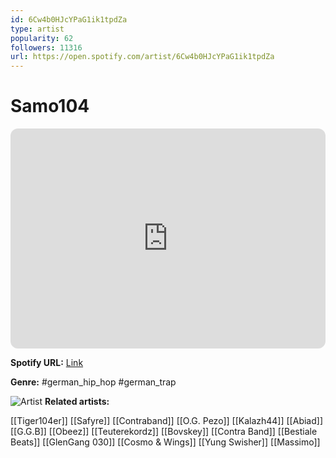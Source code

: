 ```yaml
---
id: 6Cw4b0HJcYPaG1ik1tpdZa
type: artist
popularity: 62
followers: 11316
url: https://open.spotify.com/artist/6Cw4b0HJcYPaG1ik1tpdZa
---
```

# Samo104

<iframe style="border-radius:12px" src="https://open.spotify.com/embed/artist/6Cw4b0HJcYPaG1ik1tpdZa" width="100%" height="352" frameBorder="0" allowfullscreen="" allow="autoplay; clipboard-write; encrypted-media; fullscreen; picture-in-picture" loading="lazy"></iframe>

**Spotify URL:** [Link](https://open.spotify.com/artist/6Cw4b0HJcYPaG1ik1tpdZa)

**Genre:**  #german_hip_hop #german_trap

![Artist](https://i.scdn.co/image/ab6761610000e5ebd6991d0ea4eef4aedf688e1c)
**Related artists:**

[[Tiger104er]]
[[Safyre]]
[[Contraband]]
[[O.G. Pezo]]
[[Kalazh44]]
[[Abiad]]
[[G.G.B]]
[[Obeez]]
[[Teuterekordz]]
[[Bovskey]]
[[Contra Band]]
[[Bestiale Beats]]
[[GlenGang 030]]
[[Cosmo & Wings]]
[[Yung Swisher]]
[[Massimo]]
